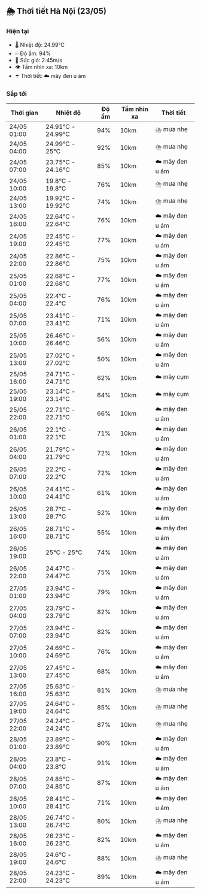 ## 🌦️ Thời tiết Hà Nội (23/05)

### Hiện tại

- 🌡️ Nhiệt độ: 24.99℃
- 💦 Độ ẩm: 94%
- 💨 Sức gió: 2.45m/s
- 👁️ Tầm nhìn xa: 10km
- ☂️ Thời tiết: ☁️ mây đen u ám

### Sắp tới

| Thời gian | Nhiệt độ | Độ ẩm | Tầm nhìn xa | Thời tiết |
| --- | --- | --- | --- | --- |
| 24/05 01:00 | 24.91℃ - 24.99℃ | 94% | 10km | ⛈️ mưa nhẹ |
| 24/05 04:00 | 24.99℃ - 25℃ | 92% | 10km | ⛈️ mưa nhẹ |
| 24/05 07:00 | 23.75℃ - 24.16℃ | 85% | 10km | ☁️ mây đen u ám |
| 24/05 10:00 | 19.8℃ - 19.8℃ | 76% | 10km | ⛈️ mưa nhẹ |
| 24/05 13:00 | 19.92℃ - 19.92℃ | 74% | 10km | ⛈️ mưa nhẹ |
| 24/05 16:00 | 22.64℃ - 22.64℃ | 76% | 10km | ☁️ mây đen u ám |
| 24/05 19:00 | 22.45℃ - 22.45℃ | 77% | 10km | ☁️ mây đen u ám |
| 24/05 22:00 | 22.86℃ - 22.86℃ | 75% | 10km | ☁️ mây đen u ám |
| 25/05 01:00 | 22.68℃ - 22.68℃ | 77% | 10km | ☁️ mây đen u ám |
| 25/05 04:00 | 22.4℃ - 22.4℃ | 76% | 10km | ☁️ mây đen u ám |
| 25/05 07:00 | 23.41℃ - 23.41℃ | 71% | 10km | ☁️ mây đen u ám |
| 25/05 10:00 | 26.46℃ - 26.46℃ | 56% | 10km | ☁️ mây đen u ám |
| 25/05 13:00 | 27.02℃ - 27.02℃ | 50% | 10km | ☁️ mây đen u ám |
| 25/05 16:00 | 24.71℃ - 24.71℃ | 62% | 10km | ☁️ mây cụm |
| 25/05 19:00 | 23.14℃ - 23.14℃ | 64% | 10km | ☁️ mây cụm |
| 25/05 22:00 | 22.71℃ - 22.71℃ | 66% | 10km | ☁️ mây đen u ám |
| 26/05 01:00 | 22.1℃ - 22.1℃ | 71% | 10km | ☁️ mây đen u ám |
| 26/05 04:00 | 21.79℃ - 21.79℃ | 72% | 10km | ☁️ mây đen u ám |
| 26/05 07:00 | 22.2℃ - 22.2℃ | 72% | 10km | ☁️ mây đen u ám |
| 26/05 10:00 | 24.41℃ - 24.41℃ | 61% | 10km | ☁️ mây đen u ám |
| 26/05 13:00 | 28.7℃ - 28.7℃ | 52% | 10km | ☁️ mây đen u ám |
| 26/05 16:00 | 28.71℃ - 28.71℃ | 55% | 10km | ☁️ mây đen u ám |
| 26/05 19:00 | 25℃ - 25℃ | 74% | 10km | ☁️ mây đen u ám |
| 26/05 22:00 | 24.47℃ - 24.47℃ | 75% | 10km | ☁️ mây đen u ám |
| 27/05 01:00 | 23.94℃ - 23.94℃ | 79% | 10km | ☁️ mây đen u ám |
| 27/05 04:00 | 23.79℃ - 23.79℃ | 82% | 10km | ☁️ mây đen u ám |
| 27/05 07:00 | 23.94℃ - 23.94℃ | 82% | 10km | ☁️ mây đen u ám |
| 27/05 10:00 | 24.69℃ - 24.69℃ | 76% | 10km | ☁️ mây đen u ám |
| 27/05 13:00 | 27.45℃ - 27.45℃ | 68% | 10km | ☁️ mây đen u ám |
| 27/05 16:00 | 25.63℃ - 25.63℃ | 81% | 10km | ⛈️ mưa nhẹ |
| 27/05 19:00 | 24.64℃ - 24.64℃ | 85% | 10km | ⛈️ mưa nhẹ |
| 27/05 22:00 | 24.24℃ - 24.24℃ | 87% | 10km | ⛈️ mưa nhẹ |
| 28/05 01:00 | 23.89℃ - 23.89℃ | 90% | 10km | ☁️ mây đen u ám |
| 28/05 04:00 | 23.8℃ - 23.8℃ | 91% | 10km | ☁️ mây đen u ám |
| 28/05 07:00 | 24.85℃ - 24.85℃ | 87% | 10km | ☁️ mây đen u ám |
| 28/05 10:00 | 28.41℃ - 28.41℃ | 71% | 10km | ☁️ mây đen u ám |
| 28/05 13:00 | 26.74℃ - 26.74℃ | 80% | 10km | ⛈️ mưa nhẹ |
| 28/05 16:00 | 26.23℃ - 26.23℃ | 82% | 10km | ☁️ mây đen u ám |
| 28/05 19:00 | 24.6℃ - 24.6℃ | 88% | 10km | ⛈️ mưa nhẹ |
| 28/05 22:00 | 24.23℃ - 24.23℃ | 89% | 10km | ☁️ mây đen u ám |
